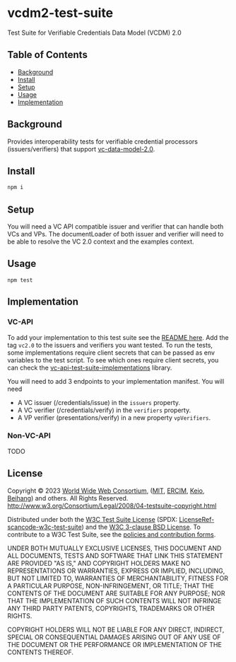 # vcdm2-test-suite
Test Suite for Verifiable Credentials Data Model (VCDM) 2.0

## Table of Contents

- [Background](#background)
- [Install](#install)
- [Setup](#setup)
- [Usage](#usage)
- [Implementation](#implementation)


## Background

Provides interoperability tests for verifiable credential processors (issuers/verifiers) that support [vc-data-model-2.0](https://www.w3.org/TR/vc-data-model-2.0/).

## Install

```js
npm i
```

## Setup

You will need a VC API compatible issuer and verifier that can handle both VCs and VPs.
The documentLoader of both issuer and verifier will need to be able to resolve the VC 2.0 context
and the examples context.

## Usage

```
npm test
```


## Implementation

### VC-API
To add your implementation to this test suite see the [README here](https://github.com/w3c-ccg/vc-api-test-suite-implementations).
Add the tag `vc2.0` to the issuers and verifiers you want tested. To run the tests, some implementations require client secrets
that can be passed as env variables to the test script. To see which ones require client secrets, you can check the [vc-api-test-suite-implementations](https://github.com/w3c-ccg/vc-api-test-suite-implementations) library.

You will need to add 3 endpoints to your implementation manifest.
You will need
- A VC issuer (/credentials/issue) in the `issuers` property.
- A VC verifier (/credentials/verify) in the `verifiers` property.
- A VP verifier (presentations/verify) in a new property `vpVerifiers`.

### Non-VC-API
TODO

## License

Copyright © 2023 [World Wide Web Consortium](http://www.w3.org/), ([MIT](http://www.csail.mit.edu/), [ERCIM](http://www.ercim.org/), [Keio](http://www.keio.ac.jp/), [Beihang](http://ev.buaa.edu.cn/)) and others. All Rights Reserved. <http://www.w3.org/Consortium/Legal/2008/04-testsuite-copyright.html>

Distributed under both the [W3C Test Suite License](https://www.w3.org/Consortium/Legal/2008/04-testsuite-license) (SPDX: [LicenseRef-scancode-w3c-test-suite](https://scancode-licensedb.aboutcode.org/w3c-test-suite.html)) and the [W3C 3-clause BSD License](https://www.w3.org/Consortium/Legal/2008/03-bsd-license). To contribute to a W3C Test Suite, see the [policies and contribution forms](https://www.w3.org/2004/10/27-testcases).

UNDER BOTH MUTUALLY EXCLUSIVE LICENSES, THIS DOCUMENT AND ALL DOCUMENTS, TESTS AND SOFTWARE THAT LINK THIS STATEMENT ARE PROVIDED "AS IS," AND COPYRIGHT HOLDERS MAKE NO REPRESENTATIONS OR WARRANTIES, EXPRESS OR IMPLIED, INCLUDING, BUT NOT LIMITED TO, WARRANTIES OF MERCHANTABILITY, FITNESS FOR A PARTICULAR PURPOSE, NON-INFRINGEMENT, OR TITLE; THAT THE CONTENTS OF THE DOCUMENT ARE SUITABLE FOR ANY PURPOSE; NOR THAT THE IMPLEMENTATION OF SUCH CONTENTS WILL NOT INFRINGE ANY THIRD PARTY PATENTS, COPYRIGHTS, TRADEMARKS OR OTHER RIGHTS.

COPYRIGHT HOLDERS WILL NOT BE LIABLE FOR ANY DIRECT, INDIRECT, SPECIAL OR CONSEQUENTIAL DAMAGES ARISING OUT OF ANY USE OF THE DOCUMENT OR THE PERFORMANCE OR IMPLEMENTATION OF THE CONTENTS THEREOF.
